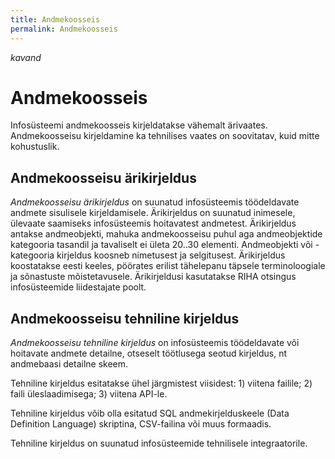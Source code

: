 ```yaml
---
title: Andmekoosseis
permalink: Andmekoosseis
---
```


_kavand_

# Andmekoosseis

Infosüsteemi andmekoosseis kirjeldatakse vähemalt ärivaates. Andmekoosseisu kirjeldamine ka tehnilises vaates on soovitatav, kuid mitte kohustuslik.

## Andmekoosseisu ärikirjeldus

*Andmekoosseisu ärikirjeldus* on suunatud infosüsteemis töödeldavate andmete sisulisele kirjeldamisele. Ärikirjeldus on suunatud inimesele, ülevaate saamiseks infosüsteemis hoitavatest andmetest. Ärikirjeldus antakse andmeobjekti, mahuka andmekoosseisu puhul aga andmeobjektide kategooria tasandil ja tavaliselt ei ületa 20..30 elementi. Andmeobjekti või -kategooria kirjeldus koosneb nimetusest ja selgitusest. Ärikirjeldus koostatakse eesti keeles, pöörates erilist tähelepanu täpsele terminoloogiale ja sõnastuste mõistetavusele. Ärikirjeldusi kasutatakse RIHA otsingus infosüsteemide liidestajate poolt.

## Andmekoosseisu tehniline kirjeldus

*Andmekoosseisu tehniline kirjeldus* on infosüsteemis töödeldavate või hoitavate andmete detailne, otseselt töötlusega seotud kirjeldus, nt andmebaasi detailne skeem.

Tehniline kirjeldus esitatakse ühel järgmistest viisidest: 1) viitena failile; 2) faili üleslaadimisega; 3) viitena API-le.

Tehniline kirjeldus võib olla esitatud SQL andmekirjelduskeele (Data Definition Language) skriptina, CSV-failina või muus formaadis.

Tehniline kirjeldus on suunatud infosüsteemide tehnilisele integraatorile.

